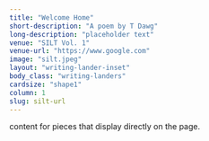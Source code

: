 ```yaml
---
title: "Welcome Home"
short-description: "A poem by T Dawg"
long-description: "placeholder text"
venue: "SILT Vol. 1"
venue-url: "https://www.google.com"
image: "silt.jpeg"
layout: "writing-lander-inset"
body_class: "writing-landers"
cardsize: "shape1"
column: 1
slug: silt-url
---
```


content for pieces that display directly on the page.